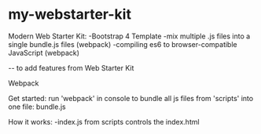 # my-webstarter-kit

Modern Web Starter Kit:
-Bootstrap 4 Template
-mix multiple .js files into a single bundle.js files (webpack)
-compiling es6 to browser-compatible JavaScript (webpack)

-- to add features from Web Starter Kit

<!-- Gulp -->
Webpack
<!-- Live reload -->

Get started:
run 'webpack' in console to bundle all js files from 'scripts' into one file: bundle.js

How it works:
-index.js from scripts controls the index.html
